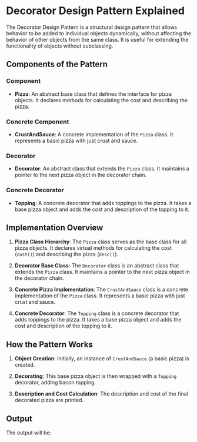# Decorator Design Pattern Explained

The Decorator Design Pattern is a structural design pattern that allows behavior to be added to individual objects dynamically, without affecting the behavior of other objects from the same class. It is useful for extending the functionality of objects without subclassing.

## Components of the Pattern

### Component
- **Pizza**: An abstract base class that defines the interface for pizza objects. It declares methods for calculating the cost and describing the pizza.

### Concrete Component
- **CrustAndSauce**: A concrete implementation of the `Pizza` class. It represents a basic pizza with just crust and sauce.

### Decorator
- **Decorator**: An abstract class that extends the `Pizza` class. It maintains a pointer to the next pizza object in the decorator chain.

### Concrete Decorator
- **Topping**: A concrete decorator that adds toppings to the pizza. It takes a base pizza object and adds the cost and description of the topping to it.

## Implementation Overview

1. **Pizza Class Hierarchy**: The `Pizza` class serves as the base class for all pizza objects. It declares virtual methods for calculating the cost (`cost()`) and describing the pizza (`desc()`).

2. **Decorator Base Class**: The `Decorator` class is an abstract class that extends the `Pizza` class. It maintains a pointer to the next pizza object in the decorator chain.

3. **Concrete Pizza Implementation**: The `CrustAndSauce` class is a concrete implementation of the `Pizza` class. It represents a basic pizza with just crust and sauce.

4. **Concrete Decorator**: The `Topping` class is a concrete decorator that adds toppings to the pizza. It takes a base pizza object and adds the cost and description of the topping to it.

## How the Pattern Works

1. **Object Creation**: Initially, an instance of `CrustAndSauce` (a basic pizza) is created.

2. **Decorating**: This base pizza object is then wrapped with a `Topping` decorator, adding bacon topping.

3. **Description and Cost Calculation**: The description and cost of the final decorated pizza are printed.

## Output

The output will be:
